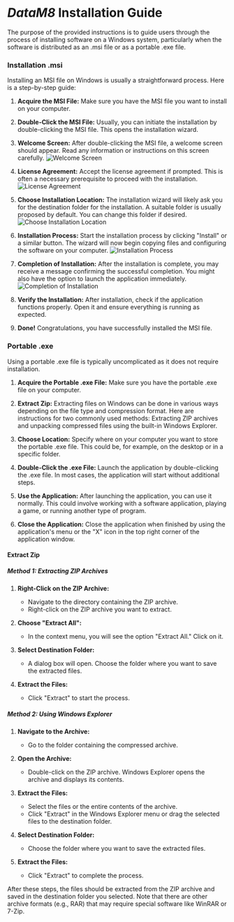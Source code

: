 # _DataM8_ Installation Guide

The purpose of the provided instructions is to guide users through the process of installing software on a Windows system, particularly when the software is distributed as an .msi file or as a portable .exe file. 

### Installation .msi
Installing an MSI file on Windows is usually a straightforward process. Here is a step-by-step guide:

1. **Acquire the MSI File:**
   Make sure you have the MSI file you want to install on your computer.

2. **Double-Click the MSI File:**
   Usually, you can initiate the installation by double-clicking the MSI file. This opens the installation wizard.

3. **Welcome Screen:**
   After double-clicking the MSI file, a welcome screen should appear. Read any information or instructions on this screen carefully.
   ![Welcome Screen](../assets/images/datam8_setup_1.png)

4. **License Agreement:**
   Accept the license agreement if prompted. This is often a necessary prerequisite to proceed with the installation.
   ![License Agreement](../assets/images/datam8_setup_2.png)

5. **Choose Installation Location:**
   The installation wizard will likely ask you for the destination folder for the installation. A suitable folder is usually proposed by default. You can change this folder if desired.
    ![Choose Installation Location](../assets/images/datam8_setup_3.png)

6. **Installation Process:**
   Start the installation process by clicking "Install" or a similar button. The wizard will now begin copying files and configuring the software on your computer.
   ![Installation Process](../assets/images/datam8_setup_4.png)

7. **Completion of Installation:**
   After the installation is complete, you may receive a message confirming the successful completion. You might also have the option to launch the application immediately.
   ![Completion of Installation](../assets/images/datam8_setup_5.png)

8. **Verify the Installation:**
   After installation, check if the application functions properly. Open it and ensure everything is running as expected.

9. **Done!**
   Congratulations, you have successfully installed the MSI file.

### Portable .exe

Using a portable .exe file is typically uncomplicated as it does not require installation.

1. **Acquire the Portable .exe File:**
   Make sure you have the portable .exe file on your computer.

2. **Extract Zip:**
   Extracting files on Windows can be done in various ways depending on the file type and compression format. Here are instructions for two commonly used methods: Extracting ZIP archives and unpacking compressed files using the built-in Windows Explorer.

3. **Choose Location:**
   Specify where on your computer you want to store the portable .exe file. This could be, for example, on the desktop or in a specific folder.

4. **Double-Click the .exe File:**
   Launch the application by double-clicking the .exe file. In most cases, the application will start without additional steps.

5. **Use the Application:**
   After launching the application, you can use it normally. This could involve working with a software application, playing a game, or running another type of program.

6. **Close the Application:**
   Close the application when finished by using the application's menu or the "X" icon in the top right corner of the application window.

#### Extract Zip
##### Method 1: Extracting ZIP Archives

1. **Right-Click on the ZIP Archive:**
   - Navigate to the directory containing the ZIP archive.
   - Right-click on the ZIP archive you want to extract.

2. **Choose "Extract All":**
   - In the context menu, you will see the option "Extract All." Click on it.

3. **Select Destination Folder:**
   - A dialog box will open. Choose the folder where you want to save the extracted files.

4. **Extract the Files:**
   - Click "Extract" to start the process.

##### Method 2: Using Windows Explorer

1. **Navigate to the Archive:**
   - Go to the folder containing the compressed archive.

2. **Open the Archive:**
   - Double-click on the ZIP archive. Windows Explorer opens the archive and displays its contents.

3. **Extract the Files:**
   - Select the files or the entire contents of the archive.
   - Click "Extract" in the Windows Explorer menu or drag the selected files to the destination folder.

4. **Select Destination Folder:**
   - Choose the folder where you want to save the extracted files.

5. **Extract the Files:**
   - Click "Extract" to complete the process.

After these steps, the files should be extracted from the ZIP     archive and saved in the destination folder you selected. Note    that there are other archive formats (e.g., RAR) that may   require special software like WinRAR or 7-Zip.